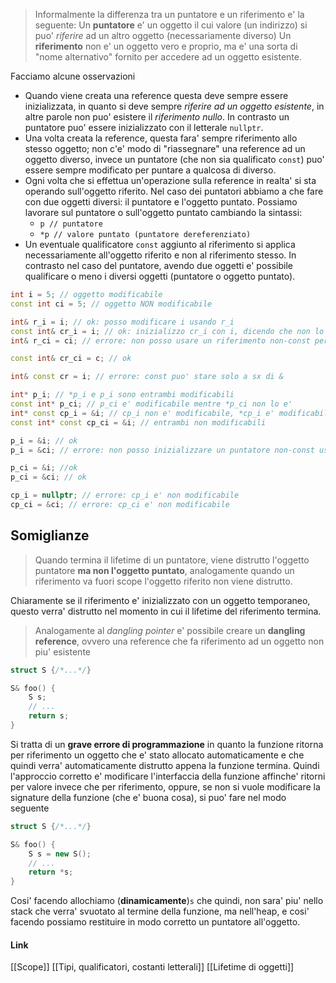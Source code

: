 >Informalmente la differenza tra un puntatore e un riferimento e' la seguente:
>Un **puntatore** e' un oggetto il cui valore (un indirizzo) si puo' *riferire* ad un altro oggetto (necessariamente diverso)
>Un **riferimento** non e' un oggetto vero e proprio, ma e' una sorta di "nome alternativo" fornito per accedere ad un oggetto esistente.

Facciamo alcune osservazioni
- Quando viene creata una reference questa deve sempre essere inizializzata, in quanto si deve sempre *riferire ad un oggetto esistente*, in altre parole non puo' esistere il *riferimento nullo*. In contrasto un puntatore puo' essere inizializzato con il letterale `nullptr`.
- Una volta creata la reference, questa fara' sempre riferimento allo stesso oggetto; non c'e' modo di "riassegnare" una reference ad un oggetto diverso, invece un puntatore (che non sia qualificato `const`) puo' essere sempre modificato per puntare a qualcosa di diverso.
- Ogni volta che si effettua un'operazione sulla reference in realta' si sta operando sull'oggetto riferito. Nel caso dei puntatori abbiamo a che fare con due oggetti diversi: il puntatore e l'oggetto puntato. Possiamo lavorare sul puntatore o sull'oggetto puntato cambiando la sintassi:
	- `p // puntatore`
	- `*p // valore puntato (puntatore dereferenziato)`
- Un eventuale qualificatore `const` aggiunto al riferimento si applica necessariamente all'oggetto riferito e non al riferimento stesso. In contrasto nel caso del puntatore, avendo due oggetti e' possibile qualificare o meno i diversi oggetti (puntatore o oggetto puntato).
```cpp
int i = 5; // oggetto modificabile
const int ci = 5; // oggetto NON modificabile

int& r_i = i; // ok: posso modificare i usando r_i
const int& cr_i = i; // ok: inizializzo cr_i con i, dicendo che non lo modifichero'
int& r_ci = ci; // errore: non posso usare un riferimento non-const per accedere ad un oggetto const, perche' potrei modificare r_ci e quindi ci andando ad eludere la qualificazione di quest'ultimo

const int& cr_ci = c; // ok

int& const cr = i; // errore: const puo' stare solo a sx di &

int* p_i; // *p_i e p_i sono entrambi modificabili
const int* p_ci; // p_ci e' modificabile mentre *p_ci non lo e'
int* const cp_i = &i; // cp_i non e' modificabile, *cp_i e' modificabile
const int* const cp_ci = &i; // entrambi non modificabili

p_i = &i; // ok
p_i = &ci; // errore: non posso inizializzare un puntatore non-const usando un indirizzo di un oggetto const

p_ci = &i; //ok
p_ci = &ci; // ok

cp_i = nullptr; // errore: cp_i e' non modificabile
cp_ci = &ci; // errore: cp_ci e' non modificabile

```

## Somiglianze
>Quando termina il lifetime di un puntatore, viene distrutto l'oggetto puntatore **ma non l'oggetto puntato**, analogamente quando un riferimento va fuori scope l'oggetto riferito non viene distrutto.

Chiaramente se il riferimento e' inizializzato con un oggetto temporaneo, questo verra' distrutto nel momento in cui il lifetime del riferimento termina.

>Analogamente al *dangling pointer* e' possibile creare un **dangling reference**, ovvero una reference che fa riferimento ad un oggetto non piu' esistente
```cpp
struct S {/*...*/}

S& foo() {
	S s;
	// ...
	return s;
}
```

Si tratta di un **grave errore di programmazione** in quanto la funzione ritorna per riferimento un oggetto che e' stato allocato automaticamente e che quindi verra' automaticamente distrutto appena la funzione termina. Quindi l'approccio corretto e' modificare l'interfaccia della funzione affinche' ritorni per valore invece che per riferimento, oppure, se non si vuole modificare la signature della funzione (che e' buona cosa), si puo' fare nel modo seguente

```cpp
struct S {/*...*/}

S& foo() {
	S s = new S();
	// ...
	return *s;
}
```
Cosi' facendo allochiamo (**dinamicamente**)`s` che quindi, non sara' piu' nello stack che verra' svuotato al termine della funzione, ma nell'heap, e cosi' facendo possiamo restituire in modo corretto un puntatore all'oggetto.

#### Link
[[Scope]]
[[Tipi, qualificatori, costanti letterali]]
[[Lifetime di oggetti]]